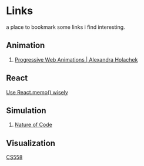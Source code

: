 # Links

a place to bookmark some links i find interesting.

## Animation

1. [Progressive Web Animations | Alexandra Holachek](https://www.youtube.com/watch?time_continue=1341&v=laPsceJ4tTY)

## React

[Use React.memo() wisely](https://dmitripavlutin.com/use-react-memo-wisely/)


## Simulation
1. [Nature of Code](natureofcode.com)


## Visualization
[CS558](https://courses.cs.washington.edu/courses/cse558/05wi/schedule.html)